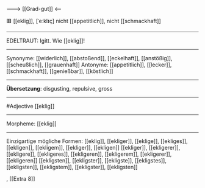 ---> [[Grad-gut]] <--

🟥 [[eklig]], [ˈeːklɪç]
nicht [[appetitlich]], nicht [[schmackhaft]]

---
EDELTRAUT: Igitt. Wie [[eklig]]!  


---
Synonyme: [[widerlich]], [[abstoßend]], [[eckelhaft]], [[anstößig]], [[scheußlich]], [[grauenhaft]]
Antonyme: [[appetitlich]], [[lecker]], [[schmackhaft]], [[genießbar]], [[köstlich]]

---
**Übersetzung**:
disgusting, repulsive, gross

---
#Adjective [[eklig]]

---
Morpheme:
[[eklig]]

---


Einzigartige mögliche Formen: 
[[eklig]], [[ekliger]], [[eklige]], [[ekliges]], [[ekligen]], [[ekligem]], [[ekliger]], [[ekligen]]
[[ekliger]], [[ekligerer]], [[ekligere]], [[ekligeres]], [[ekligeren]], [[ekligerem]], [[ekligerer]], [[ekligeren]]
[[ekligsten]], [[ekligster]], [[ekligste]], [[ekligstes]], [[ekligsten]], [[ekligstem]], [[ekligster]], [[ekligsten]]


, [[Extra 8]]